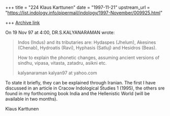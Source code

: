 +++
title = "224 Klaus Karttunen"
date = "1997-11-21"
upstream_url = "https://list.indology.info/pipermail/indology/1997-November/009925.html"

+++
[Archive link](https://list.indology.info/pipermail/indology/1997-November/009925.html)

On 19 Nov 97 at 4:00, DR.S.KALYANARAMAN wrote:

> Indos (Indus) and its tributaries are:
> Hydaspes (Jhelum),
> Akesines (Chenab), Hydroatis (Ravi),
> Hyphasis (Satluj) and
> Hesidros (Beas).
>
> How to explain the phonetic changes,
> assuming ancient versions of sindhu,
> vipasa, vitasta, zatadru, asikni etc.
>
> kalyanaraman
> kalyan97 at yahoo.com

To state it briefly, they can be explained through Iranian. The first
I have discussed in an article in Cracow Indological Studies 1
(1995), the others sre found in my forthcoming book India and the
Hellenistic World (will be available in two months).

Klaus Karttunen



